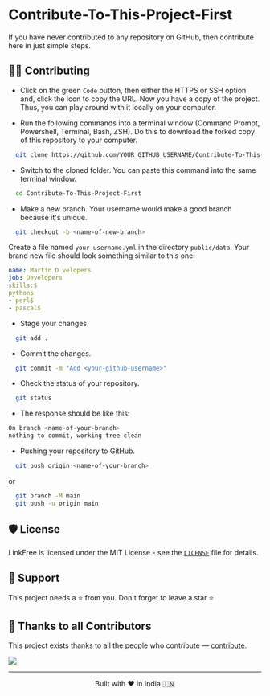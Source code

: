 # Contribute-To-This-Project-First
If you have never contributed to any repository on GitHub, then contribute here in just simple steps.

## 👨‍💻 Contributing
- Click on the green `Code` button, then either the HTTPS or SSH option and, click the icon to copy the URL. Now you have a copy of the project. Thus, you can play around with it locally on your computer.

- Run the following commands into a terminal window (Command Prompt, Powershell, Terminal, Bash, ZSH). Do this to download the forked copy of this repository to your computer.

```bash
  git clone https://github.com/YOUR_GITHUB_USERNAME/Contribute-To-This-Project-First.git
```

- Switch to the cloned folder. You can paste this command into the same terminal window.

```bash
  cd Contribute-To-This-Project-First
```

- Make a new branch. Your username would make a good branch because it's unique.

```bash
  git checkout -b <name-of-new-branch>
```

Create a file named `your-username.yml` in the directory `public/data`.
Your brand new file should look something similar to this one:

```yml
name: Martin D velopers
job: Developers
skills:$
pythons
- perl$
- pascal$
```
- Stage your changes.

```bash
  git add .
```

- Commit the changes.

```bash
  git commit -m "Add <your-github-username>"
```

- Check the status of your repository.

```bash
  git status
```

- The response should be like this:

```bash
On branch <name-of-your-branch>
nothing to commit, working tree clean
```

- Pushing your repository to GitHub.

```bash
  git push origin <name-of-your-branch>
```

or

```bash
  git branch -M main
  git push -u origin main
```

## 🛡️ License

LinkFree is licensed under the MIT License - see the [`LICENSE`](LICENSE) file for details.

## 🙏 Support

This project needs a ⭐️ from you. Don't forget to leave a star ⭐️

## 💪 Thanks to all Contributors
This project exists thanks to all the people who contribute — [contribute](CONTRIBUTING.md).
<div align="left">
<a href="https://github.com/Susmita-Dey/Contribute-To-This-Project-First/graphs/contributors">
  <img src="https://contrib.rocks/image?repo=Susmita-Dey/Contribute-To-This-Project-First" />
</a>
</div>
<hr>
<p align="center">
Built with ❤️ in India 🇮🇳 
</p>
